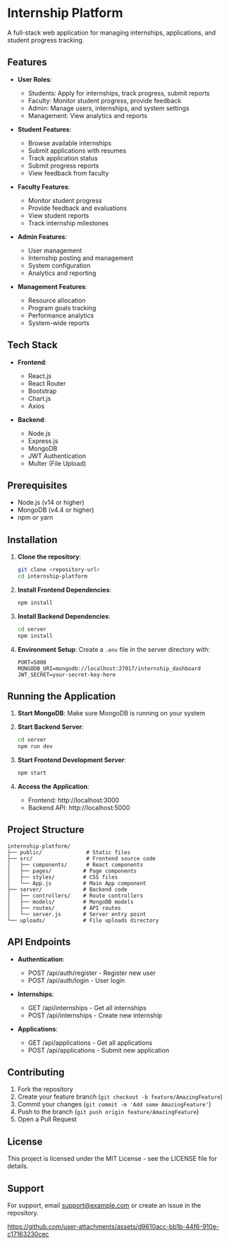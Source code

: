 # Internship Platform

A full-stack web application for managing internships, applications, and student progress tracking.

## Features

- **User Roles**:
  - Students: Apply for internships, track progress, submit reports
  - Faculty: Monitor student progress, provide feedback
  - Admin: Manage users, internships, and system settings
  - Management: View analytics and reports

- **Student Features**:
  - Browse available internships
  - Submit applications with resumes
  - Track application status
  - Submit progress reports
  - View feedback from faculty

- **Faculty Features**:
  - Monitor student progress
  - Provide feedback and evaluations
  - View student reports
  - Track internship milestones

- **Admin Features**:
  - User management
  - Internship posting and management
  - System configuration
  - Analytics and reporting

- **Management Features**:
  - Resource allocation
  - Program goals tracking
  - Performance analytics
  - System-wide reports

## Tech Stack

- **Frontend**:
  - React.js
  - React Router
  - Bootstrap
  - Chart.js
  - Axios

- **Backend**:
  - Node.js
  - Express.js
  - MongoDB
  - JWT Authentication
  - Multer (File Upload)

## Prerequisites

- Node.js (v14 or higher)
- MongoDB (v4.4 or higher)
- npm or yarn

## Installation

1. **Clone the repository**:
   ```bash
   git clone <repository-url>
   cd internship-platform
   ```

2. **Install Frontend Dependencies**:
   ```bash
   npm install
   ```

3. **Install Backend Dependencies**:
   ```bash
   cd server
   npm install
   ```

4. **Environment Setup**:
   Create a `.env` file in the server directory with:
   ```
   PORT=5000
   MONGODB_URI=mongodb://localhost:27017/internship_dashboard
   JWT_SECRET=your-secret-key-here
   ```

## Running the Application

1. **Start MongoDB**:
   Make sure MongoDB is running on your system

2. **Start Backend Server**:
   ```bash
   cd server
   npm run dev
   ```

3. **Start Frontend Development Server**:
   ```bash
   npm start
   ```

4. **Access the Application**:
   - Frontend: http://localhost:3000
   - Backend API: http://localhost:5000

## Project Structure

```
internship-platform/
├── public/              # Static files
├── src/                 # Frontend source code
│   ├── components/      # React components
│   ├── pages/          # Page components
│   ├── styles/         # CSS files
│   └── App.js          # Main App component
├── server/             # Backend code
│   ├── controllers/    # Route controllers
│   ├── models/         # MongoDB models
│   ├── routes/         # API routes
│   └── server.js       # Server entry point
└── uploads/            # File uploads directory
```

## API Endpoints

- **Authentication**:
  - POST /api/auth/register - Register new user
  - POST /api/auth/login - User login

- **Internships**:
  - GET /api/internships - Get all internships
  - POST /api/internships - Create new internship

- **Applications**:
  - GET /api/applications - Get all applications
  - POST /api/applications - Submit new application

## Contributing

1. Fork the repository
2. Create your feature branch (`git checkout -b feature/AmazingFeature`)
3. Commit your changes (`git commit -m 'Add some AmazingFeature'`)
4. Push to the branch (`git push origin feature/AmazingFeature`)
5. Open a Pull Request

## License

This project is licensed under the MIT License - see the LICENSE file for details.

## Support

For support, email support@example.com or create an issue in the repository. 

https://github.com/user-attachments/assets/d9610acc-bb1b-44f6-910e-c17163230cec




